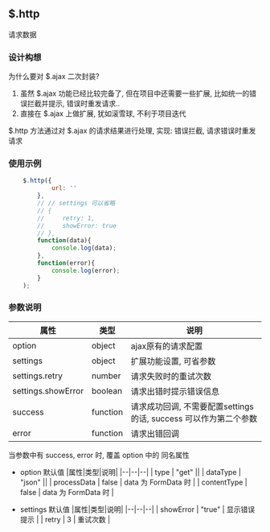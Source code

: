 ## $.http
请求数据

### 设计构想
为什么要对 $.ajax 二次封装?
1. 虽然 $.ajax 功能已经比较完备了, 但在项目中还需要一些扩展, 比如统一的错误拦截并提示, 错误时重发请求..
2. 直接在 $.ajax 上做扩展, 犹如滚雪球, 不利于项目迭代

$.http 方法通过对 $.ajax 的请求结果进行处理, 实现: 错误拦截, 请求错误时重发请求

### 使用示例
``` js
    $.http({
            url: ''
        }, 
        // // settings 可以省略
        // {
        //     retry: 1,
        //     showError: true
        // }, 
        function(data){
            console.log(data);
        }, 
        function(error){
            console.log(error);
        }
    );
```

### 参数说明
|属性|类型|说明|
|--|--|--|
| option | object | ajax原有的请求配置 |
| settings | object | 扩展功能设置, 可省参数 |
| settings.retry | number | 请求失败时的重试次数 |
| settings.showError | boolean | 请求出错时提示错误信息 |
| success | function | 请求成功回调, 不需要配置settings的话, success 可以作为第二个参数 |
| error | function | 请求出错回调 |

当参数中有 success, error 时, 覆盖 option 中的 同名属性

- option 默认值
|属性|类型|说明|
|--|--|--|
| type | "get" ||
| dataType | "json" ||
| processData | false | data 为 FormData 时 |
| contentType | false | data 为 FormData 时 |

- settings 默认值
|属性|类型|说明|
|--|--|--|
| showError | "true" | 显示错误提示 |
| retry | 3 | 重试次数 |


